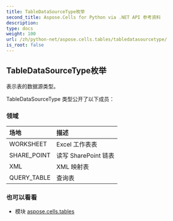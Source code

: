 ```yaml
---
title: TableDataSourceType枚举
second_title: Aspose.Cells for Python via .NET API 参考资料
description:
type: docs
weight: 100
url: /zh/python-net/aspose.cells.tables/tabledatasourcetype/
is_root: false
---
```

## TableDataSourceType枚举
表示表的数据源类型。



TableDataSourceType 类型公开了以下成员：

### 领域
|场地|描述|
| :- | :- |
| WORKSHEET | Excel 工作表表|
| SHARE_POINT |读写 SharePoint 链表|
| XML |XML 映射表|
| QUERY_TABLE |查询表|



### 也可以看看
* 模块 [aspose.cells.tables](..)

